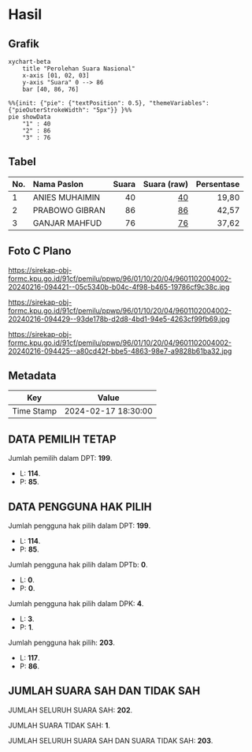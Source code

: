 # Hasil

## Grafik

```mermaid
xychart-beta
    title "Perolehan Suara Nasional"
    x-axis [01, 02, 03]
    y-axis "Suara" 0 --> 86
    bar [40, 86, 76]
```

```mermaid
%%{init: {"pie": {"textPosition": 0.5}, "themeVariables": {"pieOuterStrokeWidth": "5px"}} }%%
pie showData
    "1" : 40
    "2" : 86
    "3" : 76
```

## Tabel

| No. | Nama Paslon    | Suara | Suara (raw) | Persentase |
|:--- |:-------------- | -----:| -----------:| ----------:|
| 1   | ANIES MUHAIMIN | 40    | [40][p-1]   | 19,80      |
| 2   | PRABOWO GIBRAN | 86    | [86][p-2]   | 42,57      |
| 3   | GANJAR MAHFUD  | 76    | [76][p-3]   | 37,62      |


[p-1]: https://github.com/gigit-pemilu/pemilu-2024/blob/main/pilpres/hitung-suara/sub/96-papua-barat-daya/sub/01-sorong/sub/10-sayosa/sub/2004-maladofok/sub/002-tps/sub/paslon-1.txt
[p-2]: https://github.com/gigit-pemilu/pemilu-2024/blob/main/pilpres/hitung-suara/sub/96-papua-barat-daya/sub/01-sorong/sub/10-sayosa/sub/2004-maladofok/sub/002-tps/sub/paslon-2.txt
[p-3]: https://github.com/gigit-pemilu/pemilu-2024/blob/main/pilpres/hitung-suara/sub/96-papua-barat-daya/sub/01-sorong/sub/10-sayosa/sub/2004-maladofok/sub/002-tps/sub/paslon-3.txt

## Foto C Plano

https://sirekap-obj-formc.kpu.go.id/91cf/pemilu/ppwp/96/01/10/20/04/9601102004002-20240216-094421--05c5340b-b04c-4f98-b465-19786cf9c38c.jpg

https://sirekap-obj-formc.kpu.go.id/91cf/pemilu/ppwp/96/01/10/20/04/9601102004002-20240216-094429--93de178b-d2d8-4bd1-94e5-4263cf99fb69.jpg

https://sirekap-obj-formc.kpu.go.id/91cf/pemilu/ppwp/96/01/10/20/04/9601102004002-20240216-094425--a80cd42f-bbe5-4863-98e7-a9828b61ba32.jpg


## Metadata

| Key        | Value               |
| ---------- | ------------------- |
| Time Stamp | 2024-02-17 18:30:00 |


## DATA PEMILIH TETAP

Jumlah pemilih dalam DPT: **199**.
 * L: **114**.
 * P: **85**.

## DATA PENGGUNA HAK PILIH

Jumlah pengguna hak pilih dalam DPT: **199**.
 * L: **114**.
 * P: **85**.

Jumlah pengguna hak pilih dalam DPTb: **0**.
 * L: **0**.
 * P: **0**.

Jumlah pengguna hak pilih dalam DPK: **4**.
 * L: **3**.
 * P: **1**.

Jumlah pengguna hak pilih: **203**.
 * L: **117**.
 * P: **86**.

## JUMLAH SUARA SAH DAN TIDAK SAH

JUMLAH SELURUH SUARA SAH: **202**.

JUMLAH SUARA TIDAK SAH: **1**.

JUMLAH SELURUH SUARA SAH DAN SUARA TIDAK SAH: **203**.



